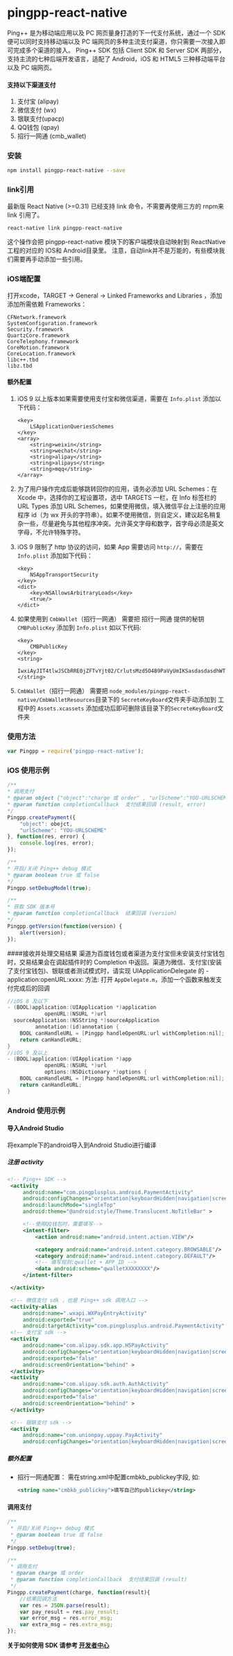 # pingpp-react-native
Ping++ 是为移动端应用以及 PC 网页量身打造的下一代支付系统，通过一个 SDK 便可以同时支持移动端以及 PC 端网页的多种主流支付渠道，你只需要一次接入即可完成多个渠道的接入。 Ping++ SDK 包括 Client SDK 和 Server SDK 两部分，支持主流的七种后端开发语言，适配了 Android，iOS 和 HTML5 三种移动端平台以及 PC 端网页。

#### 支持以下渠道支付
1. 支付宝 (alipay)
2. 微信支付 (wx)
3. 银联支付(upacp)
4. QQ钱包 (qpay)
5. 招行一网通 (cmb_wallet)

### 安装
```sh
npm install pingpp-react-native --save
```

### link引用
最新版 React Native (>=0.31) 已经支持 link 命令，不需要再使用三方的 rnpm来 link 引用了。
```sh
react-native link pingpp-react-native
```
这个操作会把 pingpp-react-native 模块下的客户端模块自动映射到 ReactNative工程的对应的 IOS和 Android目录里。 注意，自动link并不是万能的，有些模块我们需要再手动添加一些引用。

### iOS端配置
 打开xcode，TARGET -> General -> Linked Frameworks and Libraries ，添加添加所需依赖 Frameworks：

```
CFNetwork.framework
SystemConfiguration.framework
Security.framework
QuartzCore.framework
CoreTelephony.framework
CoreMotion.framework
CoreLocation.framework
libc++.tbd
libz.tbd
```

#### 额外配置
1. iOS 9 以上版本如果需要使用支付宝和微信渠道，需要在 `Info.plist` 添加以下代码：

    ```
    <key>
        LSApplicationQueriesSchemes
    </key>
    <array>
        <string>weixin</string>
        <string>wechat</string>
        <string>alipay</string>
        <string>alipays</string>
        <string>mqq</string>
    </array>
    ```

2. 为了用户操作完成后能够跳转回你的应用，请务必添加 URL Schemes：在 Xcode 中，选择你的工程设置项，选中 TARGETS 一栏，在 Info 标签栏的 URL Types 添加 URL Schemes，如果使用微信，填入微信平台上注册的应用程序 id（为 wx 开头的字符串）。如果不使用微信，则自定义，建议起名稍复杂一些，尽量避免与其他程序冲突。允许英文字母和数字，首字母必须是英文字母，不允许特殊字符。

3. iOS 9 限制了 http 协议的访问，如果 App 需要访问 `http://`，需要在 `Info.plist` 添加如下代码：

    ```
    <key>
        NSAppTransportSecurity
    </key>
    <dict>
        <key>NSAllowsArbitraryLoads</key>
        <true/>
    </dict>
    ```

4. 如果使用到 `CmbWallet`（招行一网通） 需要把 招行一网通 提供的秘钥`CMBPublicKey` 添加到 `Info.plist`  如以下代码:

    ```
    <key>
        CMBPublicKey
    </key>          
    <string>
        IwxiAyJIT4tlwJSCbRRE0jZFTvYjt02/CrlutsMzd5O4B9PaVyUmIKSasdasdasdhWTyp3Bb9T7c9ujiUJOJ8y7893grwEae9yiOBoBmByVsCMTaxnc+lMr7A9ifk48Tz61WxsxnQTyYzrIVbuerQIUi3PSORwcPMRqi+XLX8qPXkNpLT9dMvjOasdasdasdUaAdPFc2YFHwl9dHf2ydQsxh1BHvaVO0OO+GtZ04ZKjxRyJW2HfghKLJijl;XTjrWSNizcdoefFKQsTdzvcPNvx7PsxuXKo9SosheeS/SHPk9sGNdwvL55yEBA8gNs0XZbkxJYjuwrwsQInC/N6QSaI0f0kyTA==
    </string>
    ```

5. `CmbWallet`（招行一网通）  需要把 `node_modules/pingpp-react-native/CmbWalletResources`目录下的 `SecreteKeyBoard`文件夹手动添加到 工程中的 `Assets.xcassets` 添加成功后即可删除该目录下的`SecreteKeyBoard`文件夹

### 使用方法
```jsx
var Pingpp = require('pingpp-react-native');
```

### iOS 使用示例 
```jsx
/** 
* 调用支付
* @param object {"object":"charge 或 order" , "urlScheme":"YOU-URLSCHEME"}
* @param function completionCallback  支付结果回调 (result, error)
*/
Pingpp.createPayment({
    "object": obejct,
    "urlScheme": "YOU-URLSCHEME"
}, function(res, error) {
    console.log(res, error);
});

/**
* 开启/关闭 Ping++ debug 模式 
* @param boolean true 或 false
*/ 
Pingpp.setDebugModel(true);  

/**
* 获取 SDK 版本号 
* @param function completionCallback  结果回调 (version)
*/ 
Pingpp.getVersion(function(version) {
    alert(version);
});

```

####接收并处理交易结果
渠道为百度钱包或者渠道为支付宝但未安装支付宝钱包时，交易结果会在调起插件时的 Completion 中返回。渠道为微信、支付宝(安装了支付宝钱包)、银联或者测试模式时，请实现 UIApplicationDelegate 的 - application:openURL:xxxx: 方法:
打开 `AppDelegate.m`，添加一个函数来触发支付完成后的回调
```objective-c
//iOS 8 及以下
- (BOOL)application:(UIApplication *)application
            openURL:(NSURL *)url
  sourceApplication:(NSString *)sourceApplication
         annotation:(id)annotation {
    BOOL canHandleURL = [Pingpp handleOpenURL:url withCompletion:nil];
    return canHandleURL;
}
//iOS 9 及以上
- (BOOL)application:(UIApplication *)app
            openURL:(NSURL *)url
            options:(NSDictionary *)options {
    BOOL canHandleURL = [Pingpp handleOpenURL:url withCompletion:nil];
    return canHandleURL;
}
```

### Android 使用示例 
#### 导入Android Studio
将example下的android导入到Android Studio进行编译

##### 注册 activity
``` xml
<!-- Ping++ SDK -->
 <activity
     android:name="com.pingplusplus.android.PaymentActivity"
     android:configChanges="orientation|keyboardHidden|navigation|screenSize"
     android:launchMode="singleTop"
     android:theme="@android:style/Theme.Translucent.NoTitleBar" >

     <!--使用QQ钱包时，需要填写-->
     <intent-filter>
         <action android:name="android.intent.action.VIEW"/>

         <category android:name="android.intent.category.BROWSABLE"/>
         <category android:name="android.intent.category.DEFAULT"/>
         <!-- 填写规则:qwallet + APP_ID -->
         <data android:scheme="qwalletXXXXXXXX"/>
     </intent-filter>

 </activity>

 <!-- 微信支付 sdk ，也是 Ping++ sdk 调用入口 -->
 <activity-alias
     android:name=".wxapi.WXPayEntryActivity"
     android:exported="true"
     android:targetActivity="com.pingplusplus.android.PaymentActivity" />
 <!-- 支付宝 sdk -->
 <activity
     android:name="com.alipay.sdk.app.H5PayActivity"
     android:configChanges="orientation|keyboardHidden|navigation|screenSize"
     android:exported="false"
     android:screenOrientation="behind" >
 </activity>
 <activity
     android:name="com.alipay.sdk.auth.AuthActivity"
     android:configChanges="orientation|keyboardHidden|navigation|screenSize"
     android:exported="false"
     android:screenOrientation="behind" >
 </activity>

 <!-- 银联支付 sdk -->
 <activity
     android:name="com.unionpay.uppay.PayActivity"
     android:configChanges="orientation|keyboardHidden|navigation|screenSize" />
```

##### 额外配置
- 招行一网通配置：
    需在string.xml中配置cmbkb_publickey字段, 如:
    
    ```xml
    <string name="cmbkb_publickey">填写自己的publickey</string>
    ```
    
#### 调用支付

```jsx
/**
 * 开启/关闭 Ping++ debug 模式 
 * @param boolean true 或 false
 */ 
Pingpp.setDebug(true);

/** 
 * 调用支付
 * @param charge 或 order
 * @param function completionCallback  支付结果回调 (result)
 */
Pingpp.createPayment(charge, function(result){
    //结果回调方法
    var res = JSON.parse(result);
    var pay_result = res.pay_result;
    var error_msg = res.error_msg;
    var extra_msg = res.extra_msg;
});
```

**关于如何使用 SDK 请参考 [开发者中心](https://www.pingxx.com/docs/index)**


